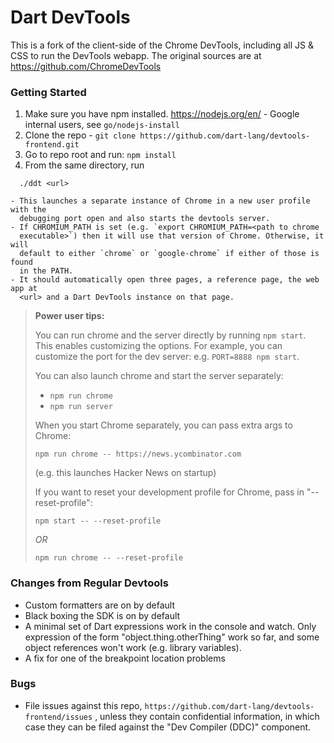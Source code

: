 # Dart DevTools

This is a fork of the client-side of the Chrome DevTools, including all JS & CSS to run the DevTools webapp. The original sources are at https://github.com/ChromeDevTools

### Getting Started

1. Make sure you have npm installed. https://nodejs.org/en/ - Google internal
   users, see `go/nodejs-install`
2. Clone the repo - `git clone https://github.com/dart-lang/devtools-frontend.git`
3. Go to repo root and run: `npm install`
4. From the same directory, run

```
  ./ddt <url>
```
    - This launches a separate instance of Chrome in a new user profile with the
      debugging port open and also starts the devtools server.
    - If CHROMIUM_PATH is set (e.g. `export CHROMIUM_PATH=<path to chrome
      executable>`) then it will use that version of Chrome. Otherwise, it will
      default to either `chrome` or `google-chrome` if either of those is found
      in the PATH.
    - It should automatically open three pages, a reference page, the web app at
      <url> and a Dart DevTools instance on that page.

> **Power user tips:**
>
> You can run chrome and the server directly by running `npm start`. This
> enables customizing the options. For example, you can customize the port for
> the dev server: e.g. `PORT=8888 npm start`.
>
> You can also launch chrome and start the server separately:
> - `npm run chrome`
> - `npm run server`
>
> When you start Chrome separately, you can pass extra args to Chrome:
> ```
> npm run chrome -- https://news.ycombinator.com
> ```
> (e.g. this launches Hacker News on startup)
>
> If you want to reset your development profile for Chrome, pass in "--reset-profile":
> ```
> npm start -- --reset-profile
> ```
> *OR*
> ```
> npm run chrome -- --reset-profile
> ```

### Changes from Regular Devtools

  - Custom formatters are on by default
  - Black boxing the SDK is on by default
  - A minimal set of Dart expressions work in the console and watch. Only
    expression of the form "object.thing.otherThing" work so far, and some
    object references won't work (e.g. library variables).
  - A fix for one of the breakpoint location problems

### Bugs

  - File issues against this repo, `https://github.com/dart-lang/devtools-frontend/issues` , unless they contain confidential information, in which case they can be filed against the "Dev Compiler (DDC)" component.
